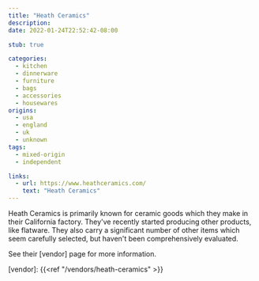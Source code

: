 ```yaml
---
title: "Heath Ceramics"
description:
date: 2022-01-24T22:52:42-08:00

stub: true

categories:
  - kitchen
  - dinnerware
  - furniture
  - bags
  - accessories
  - housewares
origins:
  - usa
  - england
  - uk
  - unknown
tags:
  - mixed-origin
  - independent

links:
  - url: https://www.heathceramics.com/
    text: "Heath Ceramics"
---
```


Heath Ceramics is primarily known for ceramic goods which they make in their
California factory. They've recently started producing other products, like
flatware. They also carry a significant number of other items which seem
carefully selected, but haven't been comprehensively evaluated.

See their [vendor] page for more information.

[vendor]: {{<ref "/vendors/heath-ceramics" >}}
